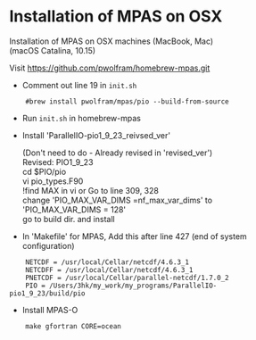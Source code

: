 # Installation of MPAS on OSX

Installation of MPAS on OSX machines (MacBook, Mac)\
 (macOS Catalina, 10.15)

Visit https://github.com/pwolfram/homebrew-mpas.git 

- Comment out line 19 in `init.sh`
```
    #brew install pwolfram/mpas/pio --build-from-source
```
    
- Run `init.sh` in homebrew-mpas

- Install 'ParallelIO-pio1_9_23_reivsed_ver'

  (Don't need to do - Already revised in 'revised_ver')\
  Revised: PIO1_9_23\
    cd $PIO/pio\
    vi pio_types.F90\
    !find MAX in vi    or Go to line 309, 328\
    change 'PIO_MAX_VAR_DIMS =nf_max_var_dims' to 'PIO_MAX_VAR_DIMS = 128'\
    go to build dir. and install


- In 'Makefile' for MPAS, Add this after line 427 (end of system configuration)
```
    NETCDF = /usr/local/Cellar/netcdf/4.6.3_1
    NETCDFF = /usr/local/Cellar/netcdf/4.6.3_1
    PNETCDF = /usr/local/Cellar/parallel-netcdf/1.7.0_2
    PIO = /Users/3hk/my_work/my_programs/ParallelIO-pio1_9_23/build/pio
```
- Install MPAS-O
```
    make gfortran CORE=ocean 
```
